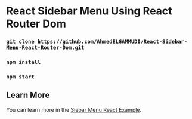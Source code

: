 # React Sidebar Menu Using React Router Dom

### `git clone https://github.com/AhmedELGAMMUDI/React-Sidebar-Menu-React-Router-Dom.git`

### `npm install`

### `npm start`

## Learn More

You can learn more in the [Siebar Menu React Example](https://www.youtube.com/watch?v=i6EpztHkdWc).


